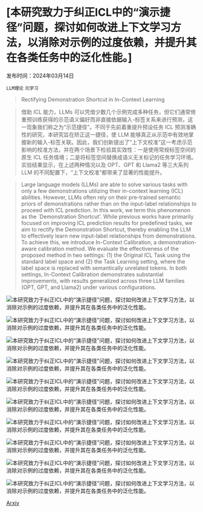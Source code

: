 # [本研究致力于纠正ICL中的“演示捷径”问题，探讨如何改进上下文学习方法，以消除对示例的过度依赖，并提升其在各类任务中的泛化性能。]

发布时间：2024年03月14日

`LLM理论` `元学习`

> Rectifying Demonstration Shortcut in In-Context Learning

> 借助 ICL 能力，LLMs 可以凭借少数几个示例完成多种任务，但它们通常倚重预训练获得的示范语义偏好而非直接依据输入-标签关系来进行预测，这一现象我们称之为“示范捷径”。不同于先前着重提升预设任务 ICL 预测准确性的研究，本研究旨在矫正这一捷径，使 LLM 能够真正从示范中有效地掌握新的输入-标签关联。因此，我们创新提出了“上下文校准”这一考虑示范影响的校准方法，并在两个场景下检验其实效性：一是使用常规标签空间的原生 ICL 任务情境；二是将标签空间替换成语义无关标记的任务学习环境。实验结果显示，在上述两种情况以及 OPT、GPT 和 Llama2 等三大系列 LLM 的不同配置下，“上下文校准”都带来了显著的性能提升。

> Large language models (LLMs) are able to solve various tasks with only a few demonstrations utilizing their in-context learning (ICL) abilities. However, LLMs often rely on their pre-trained semantic priors of demonstrations rather than on the input-label relationships to proceed with ICL prediction. In this work, we term this phenomenon as the `Demonstration Shortcut'. While previous works have primarily focused on improving ICL prediction results for predefined tasks, we aim to rectify the Demonstration Shortcut, thereby enabling the LLM to effectively learn new input-label relationships from demonstrations. To achieve this, we introduce In-Context Calibration, a demonstration-aware calibration method. We evaluate the effectiveness of the proposed method in two settings: (1) the Original ICL Task using the standard label space and (2) the Task Learning setting, where the label space is replaced with semantically unrelated tokens. In both settings, In-Context Calibration demonstrates substantial improvements, with results generalized across three LLM families (OPT, GPT, and Llama2) under various configurations.

![本研究致力于纠正ICL中的“演示捷径”问题，探讨如何改进上下文学习方法，以消除对示例的过度依赖，并提升其在各类任务中的泛化性能。](../../../paper_images/2403.09488/x1.png)

![本研究致力于纠正ICL中的“演示捷径”问题，探讨如何改进上下文学习方法，以消除对示例的过度依赖，并提升其在各类任务中的泛化性能。](../../../paper_images/2403.09488/x2.png)

![本研究致力于纠正ICL中的“演示捷径”问题，探讨如何改进上下文学习方法，以消除对示例的过度依赖，并提升其在各类任务中的泛化性能。](../../../paper_images/2403.09488/x3.png)

![本研究致力于纠正ICL中的“演示捷径”问题，探讨如何改进上下文学习方法，以消除对示例的过度依赖，并提升其在各类任务中的泛化性能。](../../../paper_images/2403.09488/x4.png)

![本研究致力于纠正ICL中的“演示捷径”问题，探讨如何改进上下文学习方法，以消除对示例的过度依赖，并提升其在各类任务中的泛化性能。](../../../paper_images/2403.09488/gpt_permute.png)

![本研究致力于纠正ICL中的“演示捷径”问题，探讨如何改进上下文学习方法，以消除对示例的过度依赖，并提升其在各类任务中的泛化性能。](../../../paper_images/2403.09488/symbol_small.png)

![本研究致力于纠正ICL中的“演示捷径”问题，探讨如何改进上下文学习方法，以消除对示例的过度依赖，并提升其在各类任务中的泛化性能。](../../../paper_images/2403.09488/opt_llama2_permute.png)

![本研究致力于纠正ICL中的“演示捷径”问题，探讨如何改进上下文学习方法，以消除对示例的过度依赖，并提升其在各类任务中的泛化性能。](../../../paper_images/2403.09488/symbol_large.png)

![本研究致力于纠正ICL中的“演示捷径”问题，探讨如何改进上下文学习方法，以消除对示例的过度依赖，并提升其在各类任务中的泛化性能。](../../../paper_images/2403.09488/more_k.png)

![本研究致力于纠正ICL中的“演示捷径”问题，探讨如何改进上下文学习方法，以消除对示例的过度依赖，并提升其在各类任务中的泛化性能。](../../../paper_images/2403.09488/x5.png)

[Arxiv](https://arxiv.org/abs/2403.09488)
